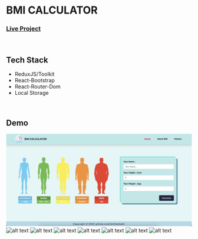# BMI CALCULATOR

### <a href="https://bmi-calculator-one-beta.vercel.app/">Live Project</a>
<br/>

## Tech Stack
- ReduxJS/Toolkit
- React-Bootstrap
- React-Router-Dom
- Local Storage
<br/>

## Demo

![alt text](src/assets/images/demo-images/imageOne.png)
![alt text](http://url/to/img.png)
![alt text](http://url/to/img.png)
![alt text](http://url/to/img.png)
![alt text](http://url/to/img.png)
![alt text](http://url/to/img.png)
![alt text](http://url/to/img.png)
![alt text](http://url/to/img.png)
<br/>
